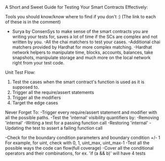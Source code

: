 A Short and Sweet Guide for Testing Your Smart Contracts Effectively:
 

Tools you should know/know where to find if you don't :)
(The link to each of these is in the comment)

- Surya by ConsenSys to make sense of the smart contracts you are writing your tests for, saves a lot of time if the SCs are complex and not 
written by you.
-All the chai matchers to test your cases.
-Additional chai matchers provided by Hardhat for more complex matching.
-Hardhat network helpers to manipulate time, blocks, accounts, balances, take snapshots, manipulate storage and much more on the local network right 
from your test code.
 

Unit Test Flow:
1. Test the cases when the smart contract's function is used as it is supposed to.
2. Trigger all the require/assert statements
3. Trigger all the modifiers
4. Target the edge cases
 

Never Forget To:
-Trigger every require/assert statement and modifier with all the possible paths.
-Test the 'internal' visibility quantifiers by:
-Removing 'internal'
-Writing a test for a passing function call
-Restoring 'internal'
-Updating the test to assert a failing function call

-Check for the boundary condition parameters and boundary condition +/- 1
For example, for uint, check with 0, 1, uint_max, uint_max-1
-Test all the possible ways the code can flow(full coverage)
-Cover all the conditional operators and their combinations, for ex. 'if (a && b)' will have 4 tests
